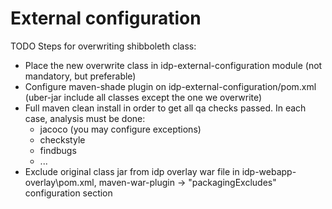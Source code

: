 # External configuration

TODO Steps for overwriting shibboleth class:
- Place the new  overwrite class in idp-external-configuration module (not mandatory, but preferable)
- Configure maven-shade plugin on idp-external-configuration/pom.xml (uber-jar include all classes except the one we overwrite)
- Full maven clean install in order to get all qa checks passed. In each case, analysis must be done: 
  * jacoco (you may configure exceptions)
  * checkstyle
  * findbugs
  * ...
- Exclude original class jar from idp overlay war file in idp-webapp-overlay\pom.xml, maven-war-plugin -> "packagingExcludes" configuration section  